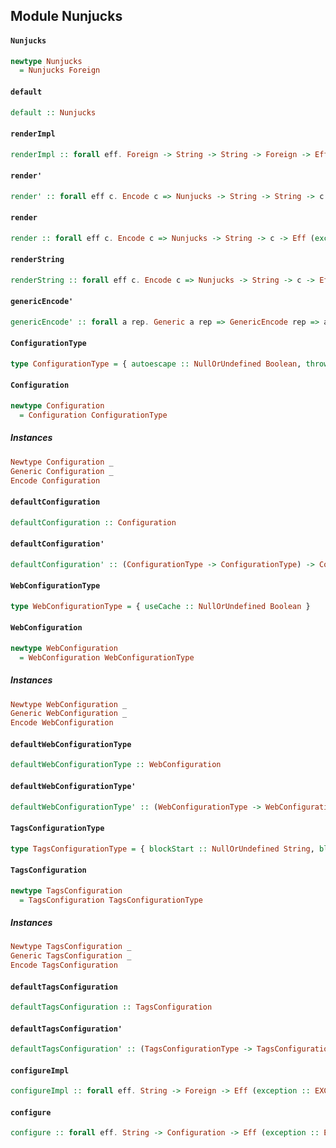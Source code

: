 ## Module Nunjucks

#### `Nunjucks`

``` purescript
newtype Nunjucks
  = Nunjucks Foreign
```

#### `default`

``` purescript
default :: Nunjucks
```

#### `renderImpl`

``` purescript
renderImpl :: forall eff. Foreign -> String -> String -> Foreign -> Eff (exception :: EXCEPTION | eff) String
```

#### `render'`

``` purescript
render' :: forall eff c. Encode c => Nunjucks -> String -> String -> c -> Eff (exception :: EXCEPTION | eff) String
```

#### `render`

``` purescript
render :: forall eff c. Encode c => Nunjucks -> String -> c -> Eff (exception :: EXCEPTION | eff) String
```

#### `renderString`

``` purescript
renderString :: forall eff c. Encode c => Nunjucks -> String -> c -> Eff (exception :: EXCEPTION | eff) String
```

#### `genericEncode'`

``` purescript
genericEncode' :: forall a rep. Generic a rep => GenericEncode rep => a -> Foreign
```

#### `ConfigurationType`

``` purescript
type ConfigurationType = { autoescape :: NullOrUndefined Boolean, throwOnUndefined :: NullOrUndefined Boolean, trimBlocks :: NullOrUndefined Boolean, lstripBlocks :: NullOrUndefined Boolean, watch :: NullOrUndefined Boolean, noCache :: NullOrUndefined Boolean, web :: NullOrUndefined WebConfiguration, express :: NullOrUndefined Foreign, tags :: NullOrUndefined TagsConfiguration }
```

#### `Configuration`

``` purescript
newtype Configuration
  = Configuration ConfigurationType
```

##### Instances
``` purescript
Newtype Configuration _
Generic Configuration _
Encode Configuration
```

#### `defaultConfiguration`

``` purescript
defaultConfiguration :: Configuration
```

#### `defaultConfiguration'`

``` purescript
defaultConfiguration' :: (ConfigurationType -> ConfigurationType) -> Configuration
```

#### `WebConfigurationType`

``` purescript
type WebConfigurationType = { useCache :: NullOrUndefined Boolean }
```

#### `WebConfiguration`

``` purescript
newtype WebConfiguration
  = WebConfiguration WebConfigurationType
```

##### Instances
``` purescript
Newtype WebConfiguration _
Generic WebConfiguration _
Encode WebConfiguration
```

#### `defaultWebConfigurationType`

``` purescript
defaultWebConfigurationType :: WebConfiguration
```

#### `defaultWebConfigurationType'`

``` purescript
defaultWebConfigurationType' :: (WebConfigurationType -> WebConfigurationType) -> WebConfiguration
```

#### `TagsConfigurationType`

``` purescript
type TagsConfigurationType = { blockStart :: NullOrUndefined String, blockEnd :: NullOrUndefined String, variableStart :: NullOrUndefined String, variableEnd :: NullOrUndefined String, commentStart :: NullOrUndefined String, commentEnd :: NullOrUndefined String }
```

#### `TagsConfiguration`

``` purescript
newtype TagsConfiguration
  = TagsConfiguration TagsConfigurationType
```

##### Instances
``` purescript
Newtype TagsConfiguration _
Generic TagsConfiguration _
Encode TagsConfiguration
```

#### `defaultTagsConfiguration`

``` purescript
defaultTagsConfiguration :: TagsConfiguration
```

#### `defaultTagsConfiguration'`

``` purescript
defaultTagsConfiguration' :: (TagsConfigurationType -> TagsConfigurationType) -> TagsConfiguration
```

#### `configureImpl`

``` purescript
configureImpl :: forall eff. String -> Foreign -> Eff (exception :: EXCEPTION | eff) Nunjucks
```

#### `configure`

``` purescript
configure :: forall eff. String -> Configuration -> Eff (exception :: EXCEPTION | eff) Nunjucks
```


